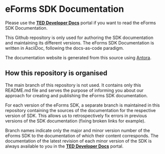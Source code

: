 # eForms SDK Documentation

Please use the [**TED Developer Docs**](https://docs.ted.europa.eu/) portal if you want to read the eForms SDK Documentation.

This Github repository is only used for authoring the SDK documentation and maintaining its different versions.
The eForms SDK Documentation is written in AsciiDoc, following the docs-as-code paradigm.

The documentation website is generated from this source using [Antora](https://antora.org/).

## How this repository is organised
The main branch of this repository is not used. It contains only this README.md file and serves the purpose
of informing you about our approach for creating and publishing the eForms SDK documentation.

For each version of the eForms SDK, a separate branch is maintained in this repository containing the sources
of the documentation for the respective version of SDK.
This allows us to retrospectively fix errors in previous versions of the SDK documentation (fixing broken links for example).

Branch names indicate only the major and minor version number of the eForms SDK to the documentation of which their content corresponds.
The documentation of the latest revision of each minor version of the SDK is always available to you in the  [**TED Developer Docs**](https://docs.ted.europa.eu/) portal.
